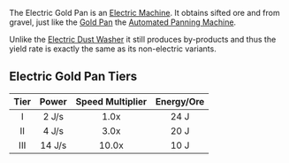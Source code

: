The Electric Gold Pan is an [Electric Machine](https://github.com/Slimefun/Slimefun4/wiki/Electric-Machines). It obtains sifted ore and from gravel, just like the [Gold Pan](https://github.com/Slimefun/Slimefun4/wiki/Gold-Pan) the [Automated Panning Machine](https://github.com/Slimefun/Slimefun4/wiki/Automated-Panning-Machine).

Unlike the [Electric Dust Washer](https://github.com/Slimefun/Slimefun4/wiki/Electric-Dust-Washer) it still produces by-products and thus the yield rate is exactly the same as its non-electric variants.

## Electric Gold Pan Tiers

| Tier | Power  | Speed Multiplier | Energy/Ore |
| :--: | :----: | :--------------: | :--------: |
| I    | 2 J/s  | 1.0x             | 24 J       |
| II   | 4 J/s  | 3.0x             | 20 J       |
| III  | 14 J/s | 10.0x            | 10 J       |